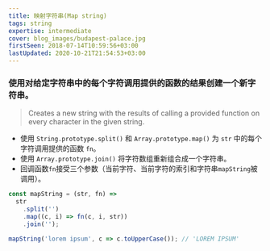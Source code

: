 ```yaml
---
title: 映射字符串(Map string)
tags: string
expertise: intermediate
cover: blog_images/budapest-palace.jpg
firstSeen: 2018-07-14T10:59:56+03:00
lastUpdated: 2020-10-21T21:54:53+03:00
---
```


### 使用对给定字符串中的每个字符调用提供的函数的结果创建一个新字符串。
> Creates a new string with the results of calling a provided function on every character in the given string.

- 使用 `String.prototype.split()` 和 `Array.prototype.map()` 为 `str` 中的每个字符调用提供的函数 `fn`。
- 使用 `Array.prototype.join()` 将字符数组重新组合成一个字符串。
- 回调函数`fn`接受三个参数（当前字符、当前字符的索引和字符串`mapString`被调用）。

```js
const mapString = (str, fn) =>
  str
    .split('')
    .map((c, i) => fn(c, i, str))
    .join('');
```

```js
mapString('lorem ipsum', c => c.toUpperCase()); // 'LOREM IPSUM'
```
